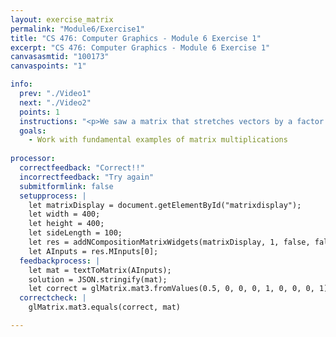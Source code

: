 ```yaml
---
layout: exercise_matrix
permalink: "Module6/Exercise1"
title: "CS 476: Computer Graphics - Module 6 Exercise 1"
excerpt: "CS 476: Computer Graphics - Module 6 Exercise 1"
canvasasmtid: "100173"
canvaspoints: "1"

info:
  prev: "./Video1"
  next: "./Video2"
  points: 1
  instructions: "<p>We saw a matrix that stretches vectors by a factor of 2.  Find a matrix that <b>compresses</b> vectors by a factor of 2; that is, it squashes them in (the opposite of stretching). Please use the widget below to input your matrix and experiment, and when you believe you have the answer, enter your netid and the check/submit button below</p><div id = \"matrixdisplay\"></div>"
  goals:
    - Work with fundamental examples of matrix multiplications
    
processor:  
  correctfeedback: "Correct!!" 
  incorrectfeedback: "Try again"
  submitformlink: false
  setupprocess: |
    let matrixDisplay = document.getElementById("matrixdisplay");
    let width = 400;
    let height = 400;
    let sideLength = 100;
    let res = addNCompositionMatrixWidgets(matrixDisplay, 1, false, false, width, height, sideLength);
    let AInputs = res.MInputs[0];
  feedbackprocess: | 
    let mat = textToMatrix(AInputs); 
    solution = JSON.stringify(mat);
    let correct = glMatrix.mat3.fromValues(0.5, 0, 0, 0, 1, 0, 0, 0, 1);
  correctcheck: |
    glMatrix.mat3.equals(correct, mat) 

---
```

